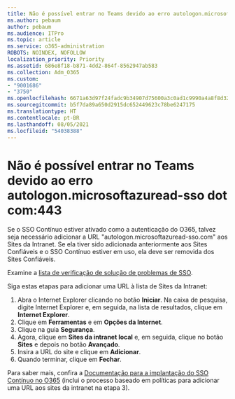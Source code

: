 ```yaml
---
title: Não é possível entrar no Teams devido ao erro autologon.microsoftazuread-sso.com:443
ms.author: pebaum
author: pebaum
ms.audience: ITPro
ms.topic: article
ms.service: o365-administration
ROBOTS: NOINDEX, NOFOLLOW
localization_priority: Priority
ms.assetid: 686e8f18-b871-4dd2-864f-8562947ab583
ms.collection: Adm_O365
ms.custom:
- "9001686"
- "3750"
ms.openlocfilehash: 6671a63d97f24fadc9b34907d75600a3c0ad1c9990a4a8f8d32034c11e8a952e
ms.sourcegitcommit: b5f7da89a650d2915dc652449623c78be6247175
ms.translationtype: HT
ms.contentlocale: pt-BR
ms.lasthandoff: 08/05/2021
ms.locfileid: "54038388"
---
```

# <a name="unable-to-log-into-teams-due-to-error-autologonmicrosoftazuread-sso-dot-com443"></a>Não é possível entrar no Teams devido ao erro autologon.microsoftazuread-sso dot com:443

Se o SSO Contínuo estiver ativado como a autenticação do O365, talvez seja necessário adicionar a URL "autologon.microsoftazuread-sso.com" aos Sites da Intranet.  Se ela tiver sido adicionada anteriormente aos Sites Confiáveis e o SSO Contínuo estiver em uso, ela deve ser removida dos Sites Confiáveis.

Examine a [lista de verificação de solução de problemas de SSO](https://docs.microsoft.com/azure/active-directory/hybrid/tshoot-connect-sso#troubleshooting-checklist).

Siga estas etapas para adicionar uma URL à lista de Sites da Intranet:

1. Abra o Internet Explorer clicando no botão **Iniciar**. Na caixa de pesquisa, digite Internet Explorer e, em seguida, na lista de resultados, clique em **Internet Explorer**.
2. Clique em **Ferramentas** e em **Opções da Internet**.
3. Clique na guia **Segurança**.
4. Agora, clique em **Sites da intranet local** e, em seguida, clique no botão **Sites** e depois no botão **Avançado**.
5. Insira a URL do site e clique em **Adicionar**.
6. Quando terminar, clique em **Fechar**.

Para saber mais, confira a [Documentação para a implantação do SSO Contínuo no O365](https://docs.microsoft.com/azure/active-directory/hybrid/how-to-connect-sso-quick-start) (inclui o processo baseado em políticas para adicionar uma URL aos sites da intranet na etapa 3).

